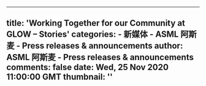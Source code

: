 
---
title: 'Working Together for our Community at GLOW –   Stories'
categories: 
    - 新媒体
    - ASML 阿斯麦 - Press releases & announcements
author: ASML 阿斯麦 - Press releases & announcements
comments: false
date: Wed, 25 Nov 2020 11:00:00 GMT
thumbnail: ''
---

<div>   
<div class="container-fluid no-container-gutters">
<div class="row">
<div class="longcopy__col col-12 col-md-8 offset-md-2">
</div>
</div>
</div>
  
</div>
            